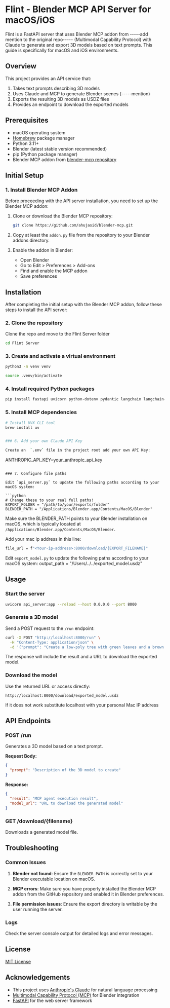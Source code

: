 # Flint - Blender MCP API Server for macOS/iOS

Flint is a FastAPI server that uses Blender MCP addon from -----add mention to the original repo----- (Multimodal Capability Protocol) with Claude to generate and export 3D models based on text prompts. This guide is specifically for macOS and iOS environments.

## Overview

This project provides an API service that:
1. Takes text prompts describing 3D models
2. Uses Claude and MCP to generate Blender scenes (-----mention)
3. Exports the resulting 3D models as USDZ files
4. Provides an endpoint to download the exported models

## Prerequisites

- macOS operating system
- [Homebrew](https://brew.sh/) package manager
- Python 3.11+
- Blender (latest stable version recommended)
- pip (Python package manager)
- Blender MCP addon from [blender-mcp repository](https://github.com/ahujasid/blender-mcp)

## Initial Setup

### 1. Install Blender MCP Addon

Before proceeding with the API server installation, you need to set up the Blender MCP addon:

1. Clone or download the Blender MCP repository:
   ```bash
   git clone https://github.com/ahujasid/blender-mcp.git
   ```

2. Copy at least the `addon.py` file from the repository to your Blender addons directory.

3. Enable the addon in Blender:
   - Open Blender
   - Go to Edit > Preferences > Add-ons
   - Find and enable the MCP addon
   - Save preferences

## Installation

After completing the initial setup with the Blender MCP addon, follow these steps to install the API server:


### 2. Clone the repository
Clone the repo and move to the Flint Server folder

```bash
cd Flint Server
```



### 3. Create and activate a virtual environment

```bash
python3 -m venv venv

source .venv/bin/activate
```

### 4. Install required Python packages

```bash
pip install fastapi uvicorn python-dotenv pydantic langchain langchain-anthropic mcp-use fastembed
```

### 5. Install MCP dependencies

```bash
# Install UVX CLI tool
brew install uv


### 6. Add your own Claude API Key

Create an  `.env` file in the project root add your own API Key:

```
ANTHROPIC_API_KEY=your_anthropic_api_key
```

### 7. Configure file paths

Edit `api_server.py` to update the following paths according to your macOS system:

```python
# Change these to your real full paths!
EXPORT_FOLDER = "/path/to/your/exports/folder"
BLENDER_PATH = "/Applications/Blender.app/Contents/MacOS/Blender"
```

Make sure the BLENDER_PATH points to your Blender installation on macOS, which is typically located at `/Applications/Blender.app/Contents/MacOS/Blender`.

Add your mac ip address in this line:

```bash
file_url = f"<Your-ip-address>:8000/download/{EXPORT_FILENAME}"
```

Edit `esport_model.py` to update the following paths according to your macOS system:
output_path = "/Users/../../exported_model.usdz"


## Usage

### Start the server

```bash
uvicorn api_server:app --reload --host 0.0.0.0 --port 8000
```

### Generate a 3D model

Send a POST request to the `/run` endpoint:

```bash
curl -X POST "http://localhost:8000/run" \
  -H "Content-Type: application/json" \
  -d '{"prompt": "Create a low-poly tree with green leaves and a brown trunk"}'
```

The response will include the result and a URL to download the exported model.

### Download the model

Use the returned URL or access directly:

```
http://localhost:8000/download/exported_model.usdz
```
If it does not work substitute localhost with your personal Mac IP address

## API Endpoints

### POST /run

Generates a 3D model based on a text prompt.

**Request Body:**
```json
{
  "prompt": "Description of the 3D model to create"
}
```

**Response:**
```json
{
  "result": "MCP agent execution result",
  "model_url": "URL to download the generated model"
}
```

### GET /download/{filename}

Downloads a generated model file.

## Troubleshooting

### Common Issues

1. **Blender not found**: Ensure the `BLENDER_PATH` is correctly set to your Blender executable location on macOS.

2. **MCP errors**: Make sure you have properly installed the Blender MCP addon from the GitHub repository and enabled it in Blender preferences.

3. **File permission issues**: Ensure the export directory is writable by the user running the server.


### Logs

Check the server console output for detailed logs and error messages.

## License

[MIT License](LICENSE)

## Acknowledgements

- This project uses [Anthropic's Claude](https://www.anthropic.com/) for natural language processing
- [Multimodal Capability Protocol (MCP)](https://github.com/anthropics/anthropic-multimodal-capability-protocol) for Blender integration
- [FastAPI](https://fastapi.tiangolo.com/) for the web server framework

